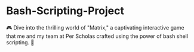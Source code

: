 # Bash-Scripting-Project
🎮  Dive into the thrilling world of "Matrix," a captivating interactive game that me and my team at Per Scholas crafted using the power of bash shell scripting. 🚀
